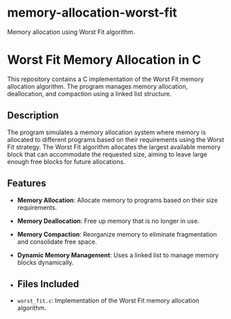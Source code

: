 # memory-allocation-worst-fit
Memory allocation using Worst Fit algorithm.

# Worst Fit Memory Allocation in C

This repository contains a C implementation of the Worst Fit memory allocation algorithm. The program manages memory allocation, deallocation, and compaction using a linked list structure.

## Description

The program simulates a memory allocation system where memory is allocated to different programs based on their requirements using the Worst Fit strategy. The Worst Fit algorithm allocates the largest available memory block that can accommodate the requested size, aiming to leave large enough free blocks for future allocations.

## Features

- **Memory Allocation**: Allocate memory to programs based on their size requirements.
- **Memory Deallocation**: Free up memory that is no longer in use.
- **Memory Compaction**: Reorganize memory to eliminate fragmentation and consolidate free space.
- **Dynamic Memory Management**: Uses a linked list to manage memory blocks dynamically.

- ## Files Included

- `worst_fit.c`: Implementation of the Worst Fit memory allocation algorithm.

